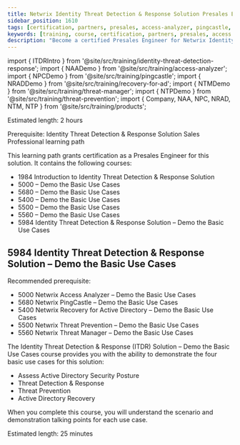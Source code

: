 ```yaml
---
title: Netwrix Identity Threat Detection & Response Solution Presales Enagineer
sidebar_position: 1610
tags: [certification, partners, presales, access-analyzer, pingcastle, recovery-for-active-directory, threat-manager, threat-prevention, ITDR]
keywords: [training, course, certification, partners, presales, access analyzer, pingcastle, recovery for active directory, threat manager, threat prevention, itdr]
description: "Become a certified Presales Engineer for Netwrix Identity Threat Detection & Response"
---
```


import { ITDRIntro } from '@site/src/training/identity-threat-detection-response';
import { NAADemo } from '@site/src/training/access-analyzer';
import { NPCDemo } from '@site/src/training/pingcastle';
import { NRADDemo } from '@site/src/training/recovery-for-ad';
import { NTMDemo } from '@site/src/training/threat-manager';
import { NTPDemo } from '@site/src/training/threat-prevention';
import { Company, NAA, NPC, NRAD, NTM, NTP } from '@site/src/training/products';


Estimated length: 2 hours

Prerequisite: <Company /> Identity Threat Detection & Response Solution Sales Professional learning path

This learning path grants <Company /> certification as a Presales Engineer for this solution. It contains the following courses:

* 1984 Introduction to <Company /> Identity Threat Detection & Response Solution
* 5000 <NAA /> – Demo the Basic Use Cases
* 5680 <NPC /> – Demo the Basic Use Cases
* 5400 <NRAD /> – Demo the Basic Use Cases
* 5500 <NTP /> – Demo the Basic Use Cases
* 5560 <NTM /> – Demo the Basic Use Cases
* 5984 <Company /> Identity Threat Detection & Response Solution – Demo the Basic Use Cases

<ITDRIntro />

<NAADemo />

<NPCDemo />

<NRADDemo />

<NTPDemo />

<NTMDemo />

## 5984 <Company /> Identity Threat Detection & Response Solution – Demo the Basic Use Cases

Recommended prerequisite:

* 5000 Netwrix Access Analyzer – Demo the Basic Use Cases
* 5680 Netwrix PingCastle – Demo the Basic Use Cases
* 5400 Netwrix Recovery for Active Directory – Demo the Basic Use Cases
* 5500 Netwrix Threat Prevention – Demo the Basic Use Cases
* 5560 Netwrix Threat Manager – Demo the Basic Use Cases

The Identity Threat Detection & Response (ITDR) Solution – Demo the Basic Use Cases course provides you with the ability to demonstrate the four basic use cases for this solution:

* Assess Active Directory Security Posture
* Threat Detection & Response
* Threat Prevention
* Active Directory Recovery

When you complete this course, you will understand the scenario and demonstration talking points for each use case.

Estimated length: 25 minutes
